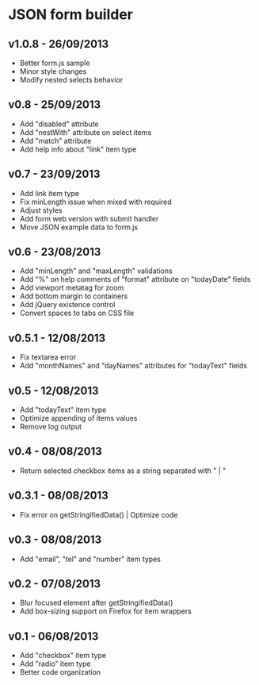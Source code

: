 # JSON form builder

## v1.0.8 - 26/09/2013

* Better form.js sample
* Minor style changes
* Modify nested selects behavior

## v0.8 - 25/09/2013

* Add "disabled" attribute
* Add "nestWith" attribute on select items
* Add "match" attribute
* Add help info about "link" item type

## v0.7 - 23/09/2013

* Add link item type
* Fix minLength issue when mixed with required
* Adjust styles
* Add form web version with submit handler
* Move JSON example data to form.js

## v0.6 - 23/08/2013

* Add "minLength" and "maxLength" validations
* Add "%" on help comments of "format" attribute on "todayDate" fields
* Add viewport metatag for zoom
* Add bottom margin to containers
* Add jQuery existence control
* Convert spaces to tabs on CSS file

## v0.5.1 - 12/08/2013

* Fix textarea error
* Add "monthNames" and "dayNames" attributes for "todayText" fields

## v0.5 - 12/08/2013

* Add "todayText" item type
* Optimize appending of items values
* Remove log output

## v0.4 - 08/08/2013

* Return selected checkbox items as a string separated with " | "

## v0.3.1 - 08/08/2013

* Fix error on getStringifiedData() | Optimize code

## v0.3 - 08/08/2013

* Add "email", "tel" and "number" item types

## v0.2 - 07/08/2013

* Blur focused element after getStringifiedData()
* Add box-sizing support on Firefox for item wrappers

## v0.1 - 06/08/2013

* Add "checkbox" item type
* Add "radio" item type
* Better code organization